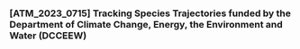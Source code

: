 ### [ATM_2023_0715] Tracking Species Trajectories funded by the Department of Climate Change, Energy, the Environment and Water (DCCEEW)
